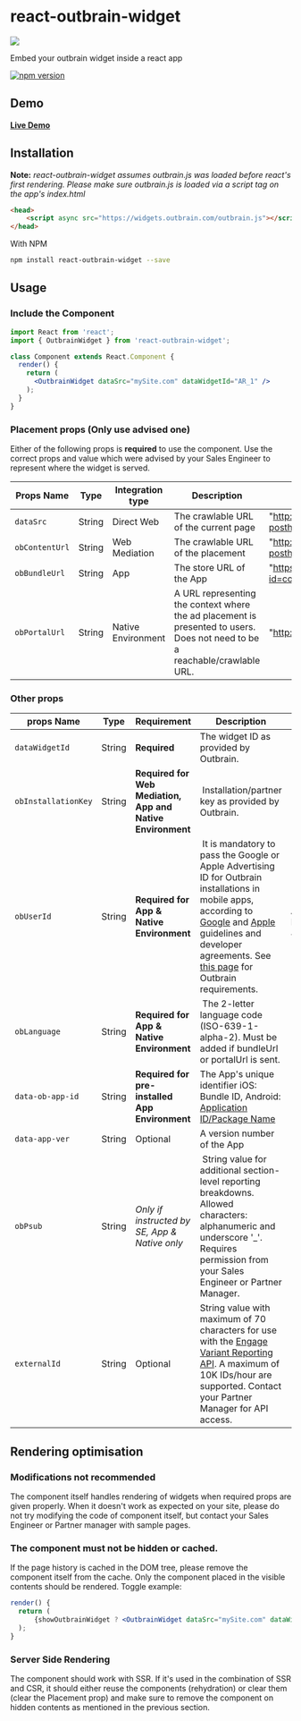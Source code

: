 # react-outbrain-widget

![](https://github.com/outbrain/react-outbrain-widget/blob/master/ob-react.svg)

Embed your outbrain widget inside a react app

[![npm version](https://badge.fury.io/js/react-outbrain-widget.svg)](https://badge.fury.io/js/react-outbrain-widget)

## Demo

[**Live Demo**](https://codesandbox.io/s/outbrain-react-widget-example-yet94)

## Installation

**Note:** _react-outbrain-widget assumes outbrain.js was loaded before react's first rendering. Please make sure outbrain.js is loaded via a script tag on the app's index.html_

```html
<head>
	<script async src="https://widgets.outbrain.com/outbrain.js"></script>
</head>
```

With NPM
```sh
npm install react-outbrain-widget --save
```

## Usage
### Include the Component

```jsx
import React from 'react';
import { OutbrainWidget } from 'react-outbrain-widget';

class Component extends React.Component {
  render() {
    return (
      <OutbrainWidget dataSrc="mySite.com" dataWidgetId="AR_1" />
    );
  }
}
```

### Placement props (Only use advised one)
Either of the following props is **required** to use the component. Use the correct props and value which were advised by your Sales Engineer to represent where the widget is served.

Props Name | Type | Integration type | Description | Example
-|-|-|-|-
`dataSrc` | String | Direct Web | The crawlable URL of the current page | "http://www.webx0.com/2010/07/some-posthype-thoughts-about-flipboard.html"
`obContentUrl` | String | Web Mediation | The crawlable URL of the placement | "http://www.webx0.com/2010/07/some-posthype-thoughts-about-flipboard.html"
`obBundleUrl` | String | App | The store URL of the App | "https://play.google.com/store/apps/details?id=com.outbrain.app"
`obPortalUrl` | String | Native Environment | A URL representing the context where the ad placement is presented to users. Does not need to be a reachable/crawlable URL. | "http://www.chatPortal.com"

### Other props
props Name | Type | Requirement | Description | Example
-|-|-|-|-
`dataWidgetId` | String | **Required** | The widget ID as provided by Outbrain. | "JS_1"
`obInstallationKey` | String | **Required for Web Mediation, App and Native Environment** | Installation/partner key as provided by Outbrain. | "ABC1234567890"
`obUserId` | String | **Required for App & Native Environment** | It is mandatory to pass the Google or Apple Advertising ID for Outbrain installations in mobile apps, according to [Google](https://support.google.com/googleplay/android-developer/answer/6048248) and [Apple](https://developer.apple.com/library/prerelease/ios/documentation/AdSupport/Reference/ASIdentifierManager_Ref/index.html) guidelines and developer agreements. See [this page](http://developer.outbrain.com/google-and-apple-advertising-id/) for Outbrain requirements. | "EA7583CD-A667-48BC-B806-42ECB2B48606"
`obLanguage` | String | **Required for App & Native Environment** | The 2-letter language code (ISO-639-1-alpha-2). Must be added if bundleUrl or portalUrl is sent. | "en"
`data-ob-app-id`| String |**Required for pre-installed App Environment**| The App's unique identifier iOS: Bundle ID, Android: [Application ID/Package Name](https://developer.android.com/studio/build/application-id) |"com.outbrain.app"
`data-app-ver`| String | Optional | A version number of the App | "1.0.0"
`obPsub` | String | *Only if instructed by SE, App & Native only* | String value for additional section-level reporting breakdowns. Allowed characters: alphanumeric and underscore '_'. Requires permission from your Sales Engineer or Partner Manager. | "minus1"
`externalId` | String | Optional | String value with maximum of 70 characters for use with the [Engage Variant Reporting API](https://engagereportsapiexternalid.docs.apiary.io/#reference/reports/external-id-report). A maximum of 10K IDs/hour are supported. Contact your Partner Manager for API access. | "id123"


## Rendering optimisation
### Modifications not recommended
The component itself handles rendering of widgets when required props are given properly. When it doesn't work as expected on your site, please do not try modifying the code of component itself, but contact your Sales Engineer or Partner manager with sample pages.

### The component must not be hidden or cached.
If the page history is cached in the DOM tree, please remove the component itself from the cache. Only the component placed in the visible contents should be rendered.
Toggle example:
```jsx
render() {
  return (
      {showOutbrainWidget ? <OutbrainWidget dataSrc="mySite.com" dataWidgetId="AR_1" /> : null}
  );
}
```

### Server Side Rendering
The component should work with SSR.
If it's used in the combination of SSR and CSR, it should either reuse the components (rehydration) or clear them (clear the Placement prop) and make sure to remove the component on hidden contents as mentioned in the previous section.
